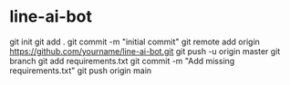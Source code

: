 # line-ai-bot
git init
git add .
git commit -m "initial commit"
git remote add origin https://github.com/yourname/line-ai-bot.git
git push -u origin master
git branch
git add requirements.txt
git commit -m "Add missing requirements.txt"
git push origin main
